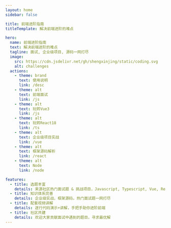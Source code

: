 ```yaml
---
layout: home
sidebar: false

title: 前端进阶指南
titleTemplate: 解决前端进阶的难点

hero:
  name: 前端进阶指南
  text: 解决前端进阶的难点
  tagline: 面试, 企业级项目, 源码一网打尽
  image:
    src: https://cdn.jsdelivr.net/gh/shengxinjing/static/coding.svg
    alt: challenges
  actions:
    - theme: brand
      text: 使用说明
      link: /desc
    - theme: alt
      text: 前端面试
      link: /js
    - theme: alt
      text: 玩转Vue3
      link: /js
    - theme: alt
      text: 玩转React18
      link: /ts
    - theme: alt
      text: 企业级项目实战
      link: /vue
    - theme: alt
      text: 框架源码解析
      link: /react
    - theme: alt
      text: Node
      link: /node

features:
  - title: 选题丰富
    details: 来源社区热门面试题 & 挑战项目，Javascript, Typescript, Vue, React, Node.js, 系统设计题
  - title: 知识体系完善
    details: 企业级实战，框架源码，热门面试题一网打尽
  - title: 配套视频讲解
    details: 逐行代码演示+讲解，手把手助你进阶前端
  - title: 社区共建
    details: 欢迎大家贡献面试中遇到的题目，寻求最优解
---
```







<!-- [https://github.com/goncy/interview-challenges](https://github.com/goncy/interview-challenges)



[https://github.com/sadanandpai/javascript-code-challenges](https://github.com/sadanandpai/javascript-code-challenges)

[https://github.com/alexgurr/react-coding-challenges](https://github.com/alexgurr/react-coding-challenges)

[https://github.com/felipefialho/frontend-challenges](https://github.com/felipefialho/frontend-challenges)
 -->








<!-- [https://github.com/pinglu85/BFEdevSolutions](https://github.com/pinglu85/BFEdevSolutions) -->